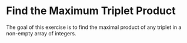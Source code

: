 # Find the Maximum Triplet Product

The goal of this exercise is to find the maximal product of any triplet in a non-empty array of integers.
